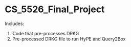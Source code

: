 # CS_5526_Final_Project

Includes:
1. Code that pre-processes DRKG
2. Pre-processed DRKG file to run HyPE and Query2Box
